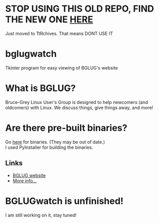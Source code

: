 # STOP USING THIS OLD REPO, FIND THE NEW ONE [HERE](HTTPS://GITHUB.COM/THETECHROBO/BGLUGWATCH-CLEANSLATE)
Just moved to TtRchives. That means DONT USE IT
# bglugwatch
Tkinter program for easy viewing of BGLUG's website

# What is BGLUG?
Bruce-Grey Linux User's Group is designed to help newcomers (and oldcomers) with Linux. We discuss things, give things away, and more!

# Are there pre-built binaries?
Go [here](https://github.com/thetechrobo/bglugwatch-binaries) for binaries. (They may be out of date.)  
I used PyInstaller for building the binaries.
## Links
- [BGLUG website](http://bglug.ca)
- [More info...](https://thetechrobo.github.io/drawer/bginfo.html)

# BGLUGwatch is unfinished!
I am still working on it, stay tuned!

